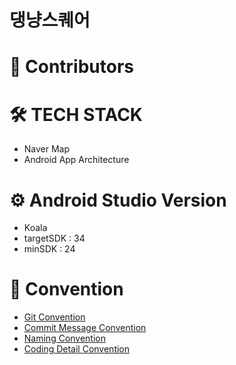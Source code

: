 # 댕냥스퀘어

# 👤 Contributors

# 🛠️ TECH STACK
- Naver Map
- Android App Architecture

# ⚙️ Android Studio Version
- Koala
- targetSDK : 34
- minSDK : 24

# 📝 Convention
- [Git Convention](https://github.com/DogCatSquare/FE/wiki/Git-Convention)
- [Commit Message Convention](https://github.com/DogCatSquare/FE/wiki/Commit-Message-Convention)
- [Naming Convention](https://github.com/DogCatSquare/FE/wiki/Naming-Convention)
- [Coding Detail Convention](https://github.com/DogCatSquare/FE/wiki/Naming-Convention)

